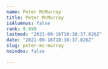 ```yaml
---
name: Peter McMurray
title: Peter McMurray
isAlumnus: false
rank: 9.999
lastmod: "2021-09-16T10:38:37.826Z"
date: "2021-09-16T10:38:37.826Z"
slug: peter-mc-murray
noindex: false

---
```

